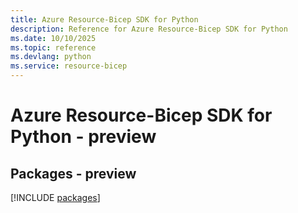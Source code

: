 ```yaml
---
title: Azure Resource-Bicep SDK for Python
description: Reference for Azure Resource-Bicep SDK for Python
ms.date: 10/10/2025
ms.topic: reference
ms.devlang: python
ms.service: resource-bicep
---
```

# Azure Resource-Bicep SDK for Python - preview
## Packages - preview
[!INCLUDE [packages](resource-bicep-index.md)]